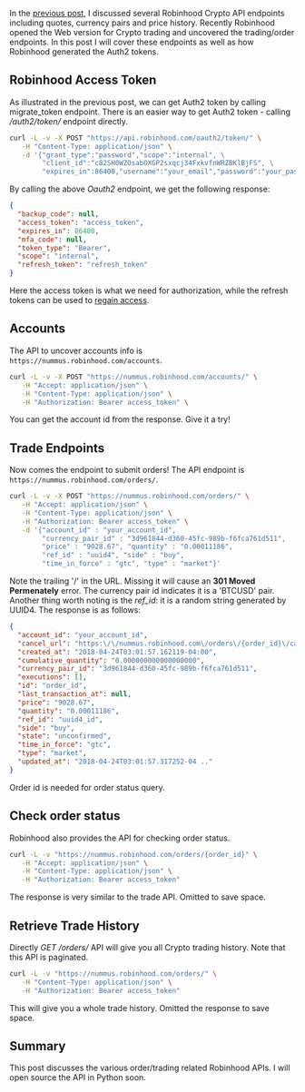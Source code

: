 In the [previous post](/2018/04/04/robinhood-api.html), I discussed several Robinhood Crypto API endpoints including quotes, currency pairs and price history. Recently Robinhood opened the Web version for Crypto trading and uncovered the trading/order endpoints. In this post I will cover these endpoints as well as how Robinhood generated the Auth2 tokens.

## Robinhood Access Token
As illustrated in the previous post, we can get Auth2 token by calling migrate_token endpoint. There is an easier way to get Auth2 token - 
calling */auth2/token/* endpoint directly.

```bash
curl -L -v -X POST "https://api.robinhood.com/oauth2/token/" \
   -H "Content-Type: application/json" \
   -d '{"grant_type":"password","scope":"internal", \
        "client_id":"c82SH0WZOsabOXGP2sxqcj34FxkvfnWRZBKlBjFS", \
        "expires_in":86400,"username":"your_email","password":"your_password"}'
```

By calling the above *Oauth2* endpoint, we get the following response:

```json
{
  "backup_code": null,
  "access_token": "access_token",
  "expires_in": 86400,
  "mfa_code": null,
  "token_type": "Bearer",
  "scope": "internal",
  "refresh_token": "refresh_token"
}
```

Here the access token is what we need for authorization, while the refresh tokens can be used to [regain access](https://auth0.com/learn/refresh-tokens/).

## Accounts
The API to uncover accounts info is `https://nummus.robinhood.com/accounts`.

```bash
curl -L -v -X POST "https://nummus.robinhood.com/accounts/" \
   -H "Accept: application/json" \
   -H "Content-Type: application/json" \
   -H "Authorization: Bearer access_token" \
```

You can get the account id from the response. Give it a try!


## Trade Endpoints
Now comes the endpoint to submit orders! The API endpoint is `https://nummus.robinhood.com/orders/`.

```bash
curl -L -v -X POST "https://nummus.robinhood.com/orders/" \
   -H "Accept: application/json" \
   -H "Content-Type: application/json" \
   -H "Authorization: Bearer access_token" \
   -d '{"account_id" : "your_account_id",
        "currency_pair_id" : "3d961844-d360-45fc-989b-f6fca761d511",
        "price" : "9028.67", "quantity" : "0.00011186",
        "ref_id" : "uuid4", "side" : "buy",
        "time_in_force" : "gtc", "type" : "market"}'
```

Note the trailing '/' in the URL. Missing it will cause an **301 Moved Permenately** error. The currency pair id indicates it is a 'BTCUSD' pair. Another thing worth noting is the *ref_id*: it is a random string generated by UUID4. The response is as follows:

```json
{
  "account_id": "your_account_id",
  "cancel_url": "https:\/\/nummus.robinhood.com\/orders\/{order_id}\/cancel\/",
  "created_at": "2018-04-24T03:01:57.162119-04:00",
  "cumulative_quantity": "0.000000000000000000",
  "currency_pair_id": "3d961844-d360-45fc-989b-f6fca761d511",
  "executions": [],
  "id": "order_id",
  "last_transaction_at": null,
  "price": "9028.67",
  "quantity": "0.00011186",
  "ref_id": "uuid4_id",
  "side": "buy",
  "state": "unconfirmed",
  "time_in_force": "gtc",
  "type": "market",
  "updated_at": "2018-04-24T03:01:57.317252-04 .."
}
```

Order id is needed for order status query.

## Check order status
Robinhood also provides the API for checking order status.

```bash
curl -L -v "https://nummus.robinhood.com/orders/{order_id}" \
   -H "Accept: application/json" \
   -H "Content-Type: application/json" \
   -H "Authorization: Bearer access_token"
```

The response is very similar to the trade API. Omitted to save space.

## Retrieve Trade History
Directly *GET* */orders/* API will give you all Crypto trading history. Note that this API is paginated.

```bash
curl -L -v "https://nummus.robinhood.com/orders/" \
   -H "Content-Type: application/json" \
   -H "Authorization: Bearer access_token"
```

This will give you a whole trade history. Omitted the response to save space.

## Summary
This post discusses the various order/trading related Robinhood APIs. I will open source the API in Python soon.
